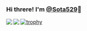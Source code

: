 ### Hi threre! I'm [@Sota529](https://twitter.com/hirota_29)👋

<a href="https://github.com/anuraghazra/github-readme-stats">
  <img align="left" src="https://github-readme-stats.vercel.app/api?username=Sota529&show_icons=true" />
</a>
<a href="https://github.com/anuraghazra/github-readme-stats">
  <img align="left" src="https://github-readme-stats.vercel.app/api/top-langs/?username=Sota529&hide=html&&layout=compact" />
</a>

[![trophy](https://github-profile-trophy.vercel.app/?username=Sota529&title=Joined2020,Commit,Repositories)](https://github.com/ryo-ma/github-profile-trophy)
